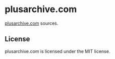 # plusarchive.com

[plusarchive.com](https://plusarchive.com) sources.

## License
plusarchive.com is licensed under the MIT license.
